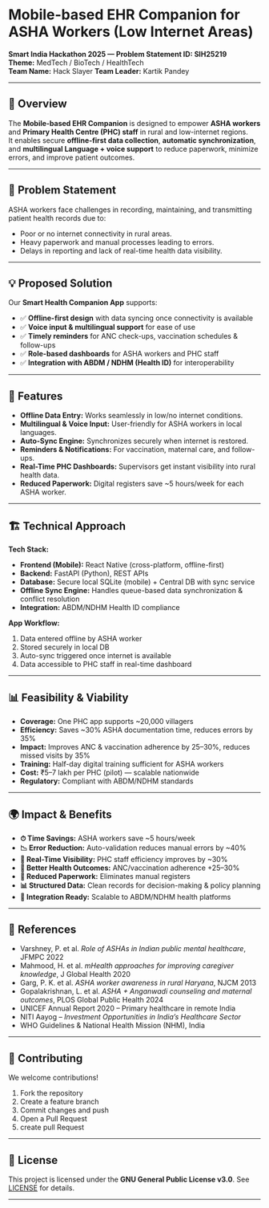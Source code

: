 # Mobile-based EHR Companion for ASHA Workers (Low Internet Areas)

**Smart India Hackathon 2025 — Problem Statement ID: SIH25219**  
**Theme:** MedTech / BioTech / HealthTech  
**Team Name:** Hack Slayer
**Team Leader:** Kartik Pandey

---

## 📌 Overview
The **Mobile-based EHR Companion** is designed to empower **ASHA workers** and **Primary Health Centre (PHC) staff** in rural and low-internet regions.  
It enables secure **offline-first data collection**, **automatic synchronization**, and **multilingual Language + voice support** to reduce paperwork, minimize errors, and improve patient outcomes.  

---

## 🎯 Problem Statement
ASHA workers face challenges in recording, maintaining, and transmitting patient health records due to:
- Poor or no internet connectivity in rural areas.  
- Heavy paperwork and manual processes leading to errors.  
- Delays in reporting and lack of real-time health data visibility.  

---

## 💡 Proposed Solution
Our **Smart Health Companion App** supports:
- ✅ **Offline-first design** with data syncing once connectivity is available  
- ✅ **Voice input & multilingual support** for ease of use  
- ✅ **Timely reminders** for ANC check-ups, vaccination schedules & follow-ups  
- ✅ **Role-based dashboards** for ASHA workers and PHC staff  
- ✅ **Integration with ABDM / NDHM (Health ID)** for interoperability  

---

## 🚀 Features
- **Offline Data Entry:** Works seamlessly in low/no internet conditions.  
- **Multilingual & Voice Input:** User-friendly for ASHA workers in local languages.  
- **Auto-Sync Engine:** Synchronizes securely when internet is restored.  
- **Reminders & Notifications:** For vaccination, maternal care, and follow-ups.  
- **Real-Time PHC Dashboards:** Supervisors get instant visibility into rural health data.  
- **Reduced Paperwork:** Digital registers save ~5 hours/week for each ASHA worker.  

---

## 🏗️ Technical Approach

**Tech Stack:**
- **Frontend (Mobile):** React Native (cross-platform, offline-first)  
- **Backend:** FastAPI (Python), REST APIs  
- **Database:** Secure local SQLite (mobile) + Central DB with sync service  
- **Offline Sync Engine:** Handles queue-based data synchronization & conflict resolution  
- **Integration:** ABDM/NDHM Health ID compliance  

**App Workflow:**  
1. Data entered offline by ASHA worker  
2. Stored securely in local DB  
3. Auto-sync triggered once internet is available  
4. Data accessible to PHC staff in real-time dashboard  

---

## 📊 Feasibility & Viability
- **Coverage:** One PHC app supports ~20,000 villagers  
- **Efficiency:** Saves ~30% ASHA documentation time, reduces errors by 35%  
- **Impact:** Improves ANC & vaccination adherence by 25–30%, reduces missed visits by 35%  
- **Training:** Half-day digital training sufficient for ASHA workers  
- **Cost:** ₹5–7 lakh per PHC (pilot) — scalable nationwide  
- **Regulatory:** Compliant with ABDM/NDHM standards  

---

## 🌍 Impact & Benefits
- **⏱ Time Savings:** ASHA workers save ~5 hours/week  
- **📉 Error Reduction:** Auto-validation reduces manual errors by ~40%  
- **📡 Real-Time Visibility:** PHC staff efficiency improves by ~30%  
- **👶 Better Health Outcomes:** ANC/vaccination adherence +25–30%  
- **📑 Reduced Paperwork:** Eliminates manual registers  
- **📊 Structured Data:** Clean records for decision-making & policy planning  
- **🔗 Integration Ready:** Scalable to ABDM/NDHM health platforms  


---

## 📖 References
- Varshney, P. et al. *Role of ASHAs in Indian public mental healthcare*, JFMPC 2022  
- Mahmood, H. et al. *mHealth approaches for improving caregiver knowledge*, J Global Health 2020  
- Garg, P. K. et al. *ASHA worker awareness in rural Haryana*, NJCM 2013  
- Gopalakrishnan, L. et al. *ASHA + Anganwadi counseling and maternal outcomes*, PLOS Global Public Health 2024  
- UNICEF Annual Report 2020 – Primary healthcare in remote India  
- NITI Aayog – *Investment Opportunities in India’s Healthcare Sector*  
- WHO Guidelines & National Health Mission (NHM), India  

---

## 🤝 Contributing
We welcome contributions!  
1. Fork the repository  
2. Create a feature branch
3. Commit changes and push  
4. Open a Pull Request
5. create pull Request

---

## 📜 License
This project is licensed under the **GNU General Public License v3.0**. See [LICENSE](LICENSE) for details.  

---

